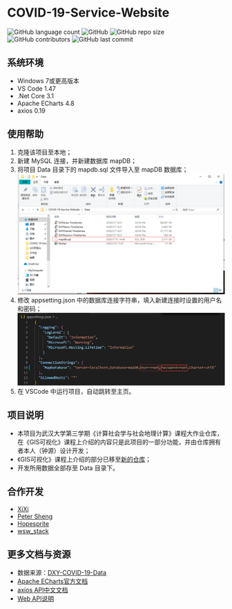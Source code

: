 

# COVID-19-Service-Website

![GitHub language count](https://img.shields.io/github/languages/count/ashyseer/COVID-19-Service-Website?color=orange)  ![GitHub](https://img.shields.io/github/license/ashyseer/COVID-19-Service-Website?color=blueviolet)  ![GitHub repo size](https://img.shields.io/github/repo-size/ashyseer/COVID-19-Service-Website)  ![GitHub contributors](https://img.shields.io/github/contributors/ashyseer/COVID-19-Service-Website)  ![GitHub last commit](https://img.shields.io/github/last-commit/ashyseer/COVID-19-Service-Website)

## 系统环境

- Windows 7或更高版本
- VS Code 1.47
- .Net Core 3.1
- Apache ECharts 4.8
- axios 0.19

## 使用帮助

1. 克隆该项目至本地；
2. 新建 MySQL 连接，并新建数据库 mapDB；
3. 将项目 Data 目录下的 mapdb.sql 文件导入至 mapDB 数据库；![1](Images/README/1.png)
4. 修改 appsetting.json 中的数据库连接字符串，填入新建连接时设置的用户名和密码；![2](Images/README/2.png)
5. 在 VSCode 中运行项目，自动跳转至主页。

## 项目说明

- 本项目为武汉大学第三学期《计算社会学与社会地理计算》课程大作业仓库，在《GIS可视化》课程上介绍的内容只是此项目的一部分功能，并由仓库拥有者本人（钟源）设计开发；
- 《GIS可视化》课程上介绍的部分已移至[新的仓库](https://github.com/ashyseer/COVIDView)；
- 开发所用数据全部存至 Data 目录下。

## 合作开发

- [XiXi](https://github.com/ashyseer)
- [Peter Sheng](https://github.com/PeterSH6)
- [Hopesprite](https://github.com/Hopesprite)
- [wsw_stack](https://github.com/wsw-stack)

## 更多文档与资源

- 数据来源：[DXY-COVID-19-Data](https://github.com/BlankerL/DXY-COVID-19-Data)
- [Apache ECharts官方文档](https://echarts.apache.org/zh/index.html)
- [axios API中文文档](http://www.axios-js.com/)
- [Web API说明](Web-API-Instruction.md)

